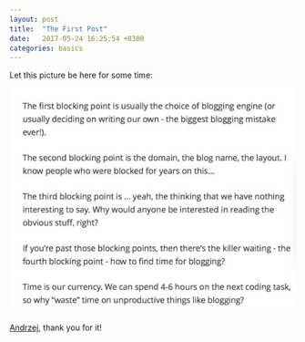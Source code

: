 ```yaml
---
layout: post
title:  "The First Post"
date:   2017-05-24 16:25:54 +0300
categories: basics
---
```

Let this picture be here for some time:

![Blogging showstoppers](/img/andrzej-blogging-landing-page.jpg)

[Andrzej][andrzej-tw], thank you for it!

[andrzej-tw]: https://twitter.com/andrzejkrzywda/status/867278414818025472
